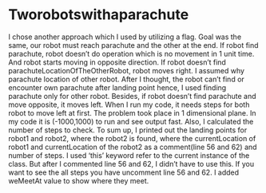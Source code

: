 # Tworobotswithaparachute

I chose another approach which I used by utilizing a flag. Goal was the same, our robot must reach parachute and the other at the end. If robot find parachute, robot doesn’t do operation which is no movement in 1 unit time. And robot starts moving in opposite direction. If robot doesn’t find parachuteLocationOfTheOtherRobot, robot moves right. I assumed why parachute location of other robot. After I thought, the robot can’t find or encounter own parachute after landing point hence, I used finding parachute only for other robot. Besides, if robot doesn’t find parachute and move opposite, it moves left. When I run my code, it needs steps for both robot to move left at first. The problem took place in 1 dimensional plane. In my code it is (-1000,1000) to run and see output fast. Also, I calculated the number of steps to check. To sum up, I printed out the landing points for robot1 and robot2, where the robot2 is found, where the currentLocation of robot1 and currentLocation of the robot2 as a comment(line 56 and 62) and number of steps. I used ‘this’ keyword refer to the current instance of the class. But after I commented line 56 and 62, I didn’t have to use this. If you want to see the all steps you have uncomment line 56 and 62. I added weMeetAt value to show where they meet.
